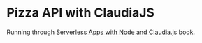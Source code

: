 # Pizza API with ClaudiaJS

Running through [Serverless Apps with Node and Claudia.js](https://www.manning.com/books/serverless-apps-with-node-and-claudiajs) book.

